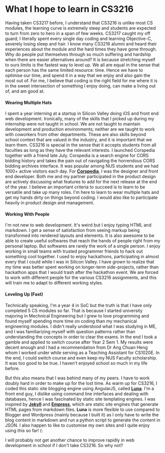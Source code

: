 What I hope to learn in CS3216
==

Having taken CS3217 before, I understand that CS3216 is unlike most CS modules, the learning curve is extremely steep and students are expected to turn from zero to hero in a span of few weeks. CS3217 caught my off guard; I literally spent every single day coding and learning Objective-C, severely losing sleep and hair. I know many CS3216 alumni and heard their experiences about the module and the hard times they have gone through. Why do people put themselves through so much suffering and hardship when there are easier alternatives around? It is because stretching myself to ours limits is the fastest way to level up. We all are equal in the sense that each person has the same limited resource: time. Hence we have to optimise our time, and spend it in a way that we enjoy and also gain the most out of. For me, I believe that coding is the right field for me where it is in the sweet intersection of something I enjoy doing, can make a living out of, and am good at.

#### Wearing Multiple Hats ####

I spent a year interning at a startup in Silicon Valley doing iOS and front end web development. Ironically, many of the skills that I picked up during my internship were not taught in school. We are not taught to maintain development and production environments; neither are we taught to work with coworkers from other departments. These are also skills beyond school context that are valued in the industry, and it is important that we learn them. CS3216 is special in the sense that it accepts students from all faculties as long as they have the relevant interests. I launched Corspedia together with a friend late July. Corspedia is a search engine for CORS bidding history and takes the pain out of navigating the horrendous CORS bidding archives interface. It was popular among NUS students and we had 1000+ active visitors each day. For [**Corspedia**](http://www.corspedia.com), I was the designer and front end developer. Both me and my partner participated in the product design are actively discussing what features to add for the next release at the end of the year. I believe an important criteria to succeed is to learn to be versatile and take up many roles. I'm here to learn to wear multiple hats and get my hands dirty on things beyond coding. I would also like to participate heavily in product design and management.

#### Working With People ####

I'm not new to web development. It's weird but I enjoy typing HTML and markdown. I get a sense of satisfaction from seeing markup being transformed into rendered layouts and elements. It is also awesome to be able to create useful softwares that reach the hands of people right from my personal laptop. But softwares are rarely the work of a single person. I enjoy working in small teams with trusted programmer friends to hack out something cool together. I used to enjoy hackathons, participating in almost every that I could while I was in Silicon Valley. I have grown to realize that my time was better spent working on longer-term side-projects, rather than hackathon apps that I would trash after the hackathon event. We are forced to work with different people for the various CS3216 assignments, and this will train me to adapt to different working styles.

#### Leveling Up (Fast) ####

Technically speaking, I'm a year 4 in SoC but the truth is that I have only completed 5 CS modules so far. That is because I started university majoring in Mechnical Engineering but I grew to love programming and found myself spending more time on coding than my mechanical engineering modules. I didn't really understood what I was studying in ME, and I was familiarizing myself with question patterns rather than understanding the concepts in order to clear the exams. In the end I took a gamble and applied to switch course after Year 2 Sem 1. My results were decent enough and I had a recommendation from Dr Ang Chuan Heng whom I worked under while serving as a Teaching Assistant for CS1020E. In the end, I could switch course and even keep my NUS Faculty scholarship. It was too good to be true. I haven't enjoyed school so much in my life before. 

But this also means that I was behind many of my peers. I have to work doubly hard in order to make up for the lost time. As warm up for CS3216, I coded this static site blogging engine using AngularJS, called [**Luna**](https://github.com/yangshun/luna). I'm a front end guy, I dislike using command line interfaces and dealing with databases, hence I was fascinated by static site templating engines. I was inspired by [**Jekyll**](http://jekyllrb.com/) and [**Empress**](https://github.com/hodgesmr/Empress), which are static site engines that generate HTML pages from markdown files. **Luna** is more flexible to use compared to Blogger and Wordpress (mainly because I built it) as I only have to write the blog content in markdown and run a python script to generate the content in JSON. I also happen to like to customise my own sites and I quite enjoy using this so far! (:

I will probably not get another chance to improve rapidly in web development in school if I don't take CS3216. So why not?